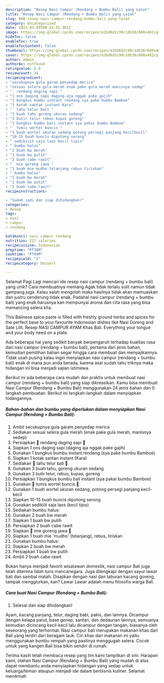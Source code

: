 ```yaml
---
description: "Resep Nasi Campur (Rendang + Bumbu Bali) yang Lezat"
title: "Resep Nasi Campur (Rendang + Bumbu Bali) yang Lezat"
slug: 868-resep-nasi-campur-rendang-bumbu-bali-yang-lezat
category: Uncategorized
date: 2023-03-09T00:43:55.981Z
image: https://img-global.cpcdn.com/recipes/e2bd6d2c90c1db38/680x482cq70/nasi-campur-rendang-bumbu-bali-foto-resep-utama.jpg
hideToc: false
enableToc: true
enableTocContent: false
thumbnail: https://img-global.cpcdn.com/recipes/e2bd6d2c90c1db38/680x482cq70/nasi-campur-rendang-bumbu-bali-foto-resep-utama.jpg
cover: https://img-global.cpcdn.com/recipes/e2bd6d2c90c1db38/680x482cq70/nasi-campur-rendang-bumbu-bali-foto-resep-utama.jpg
author: Admin
authorAv: notfound
ratingvalue: 4.9
reviewcount: 24
recipeingredient:
- "secukupnya gula garam penyedap merica"
- "sesuai selera gula merah enak pake gula merah manisnya sedep"
- "  rendang daging sapi "
- "1 ons daging sapi daging aja nggak pake gajih"
- "1 bungkus bumbu instant rendang sya pake bumbu Bamboe"
- "1 kotak santan instant Kara"
- "  tahu telur bali "
- "3 buah tahu goreng ukuran sedang"
- "3 butir telur rebus kupas goreng"
- "1 bungkus bumbu bali instant sya pakai bumbu Bamboe"
- "  tumis wortel buncis "
- "1 buah wortel ukuran sedang potong persegi panjang kecilkecil"
- "10-15 buah buncis dipotong serong"
- " sedikiiit saja laos kecil tipis"
- " bumbu halus"
- "2 buah bw merah"
- "1 buah bw putih"
- "2 buah cabe rawit"
- "  mie goreng jawa "
- "1 buah mie mudho telanjang rebus tiriskan"
- " bumbu halus"
- "2 buah bw merah"
- "1 buah bw putih"
- "2 buah cabe rawit"
recipeinstructions:

- "Sudah jadi dan siap dihidangkan!"
categories:
- Resep
tags:
- nasi
- campur
- rendang

katakunci: nasi campur rendang 
nutrition: 227 calories
recipecuisine: Indonesian
preptime: "PT38M"
cooktime: "PT49M"
recipeyield: "2"
recipecategory: Dessert

---
```



Selamat Pagi Lagi mencari ide resep nasi campur (rendang + bumbu bali) yang unik? Cara membuatnya memang Agak tidak terlalu sulit namun tidak gampang juga. Kalau salah mengolah maka hasilnya tidak akan memuaskan dan justru cenderung tidak enak. Padahal nasi campur (rendang + bumbu bali) yang enak harusnya kan mempunyai aroma dan cita rasa yang bisa memancing selera kita.


This Balinese spice paste is filled with freshly ground herbs and spices for the perfect base to your favourite Indonesian dishes like Nasi Goreng and Sate Lilit. Resep NASI CAMPUR AYAM Khas Bali. Everything your tongue and your body need on a plate.

Ada beberapa hal yang sedikit banyak berpengaruh terhadap kualitas rasa dari nasi campur (rendang + bumbu bali), pertama dari jenis bahan, kemudian pemilihan bahan segar hingga cara membuat dan menyajikannya. Tidak usah pusing kalau ingin menyiapkan nasi campur (rendang + bumbu bali) enak di mana pun anda berada, karena asal sudah tahu triknya maka hidangan ini bisa menjadi sajian istimewa.


Berikut ini ada beberapa cara mudah dan praktis untuk membuat nasi campur (rendang + bumbu bali) yang siap dikreasikan. Kamu bisa membuat Nasi Campur (Rendang + Bumbu Bali) menggunakan 24 jenis bahan dan 0 langkah pembuatan. Berikut ini langkah-langkah dalam menyiapkan hidangannya.

<!--inarticleads1-->

##### Bahan-bahan dan bumbu yang diperlukan dalam menyiapkan Nasi Campur (Rendang + Bumbu Bali):

1. Ambil secukupnya gula garam penyedap merica
1. Sediakan sesuai selera gula merah (enak pake gula merah, manisnya sedep)
1. Persiapkan  🐂 rendang daging sapi 🐂
1. Siapkan 1 ons daging sapi (daging aja nggak pake gajih)
1. Gunakan 1 bungkus bumbu instant rendang (sya pake bumbu Bamboe)
1. Siapkan 1 kotak santan instant (Kara)
1. Sediakan  🍜 tahu telur bali 🍜
1. Gunakan 3 buah tahu, goreng ukuran sedang
1. Gunakan 3 butir telur, rebus, kupas, goreng
1. Persiapkan 1 bungkus bumbu bali instant (sya pakai bumbu Bamboe)
1. Gunakan  🍲 tumis wortel buncis 🍲
1. Gunakan 1 buah wortel ukuran sedang, potong persegi panjang kecil-kecil
1. Siapkan 10-15 buah buncis dipotong serong
1. Gunakan  sedikiiit saja laos (kecil tipis)
1. Sediakan  bumbu halus:
1. Gunakan 2 buah bw merah
1. Siapkan 1 buah bw putih
1. Persiapkan 2 buah cabe rawit
1. Siapkan  🍝 mie goreng jawa 🍝
1. Siapkan 1 buah mie &#39;mudho&#39; (telanjang), rebus, tiriskan
1. Gunakan  bumbu halus:
1. Siapkan 2 buah bw merah
1. Persiapkan 1 buah bw putih
1. Ambil 2 buah cabe rawit


Bukan hanya menjadi favorit wisatawan domestik, nasi campur Bali juga telah diterima lidah turis mancanegara. Juga dilengkapi dengan sayur lawar bali dan sambal matah. Disajikan dengan nasi dan taburan kacang goreng, tampak menggiurkan, kan? Lawar Lawar adalah menu filosofis warga Bali. 

<!--inarticleads2-->

##### Cara buat Nasi Campur (Rendang + Bumbu Bali):


1. Selesai dan siap dihidangkan!

Ayam, kacang panjang, telur, daging babi, pakis, dan lainnya. Dicampur dengan kelapa parut, base genep, santan, dan dedaunan lainnya, semuanya kemudian dicincang kecil-kecil lalu dicampur dengan tangan, biasanya oleh seseorang yang terhormat. Nasi campur bali merupakan makanan khas dari Bali yang terdiri dari beragam lauk. Ciri khas dari makanan ini yaitu menggunakan bumbu rempah yang pastinya menggugah selera. Cocok untuk yang kangen Bali bisa bikin sendiri di rumah. 

Terima kasih telah membaca resep yang tim kami tampilkan di sini. Harapan kami, olahan Nasi Campur (Rendang + Bumbu Bali) yang mudah di atas dapat membantu anda menyiapkan hidangan yang sedap untuk keluarga/teman ataupun menjadi ide dalam berbisnis kuliner. Selamat menikmati
